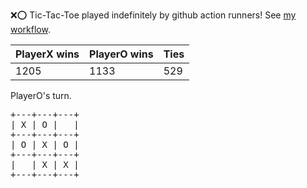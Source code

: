 :x::o: Tic-Tac-Toe played indefinitely by github action runners! See [my workflow](.github/workflows/play.yaml).

|PlayerX wins|PlayerO wins|Ties|
|-|-|-|
|1205|1133|529|

PlayerO's turn.

<pre>
+---+---+---+
| X | O |   |
+---+---+---+
| O | X | O |
+---+---+---+
|   | X | X |
+---+---+---+
</pre>